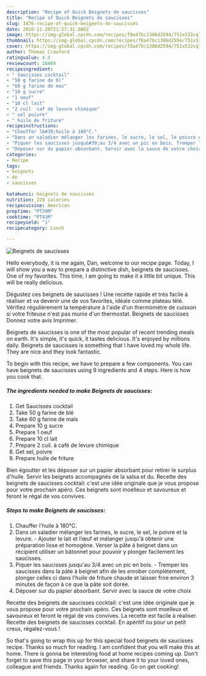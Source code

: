 ```yaml
---
description: "Recipe of Quick Beignets de saucisses"
title: "Recipe of Quick Beignets de saucisses"
slug: 3476-recipe-of-quick-beignets-de-saucisses
date: 2020-11-28T21:57:31.806Z
image: https://img-global.cpcdn.com/recipes/f8a47bc1386d2594/751x532cq70/beignets-de-saucisses-photo-principale-de-la-recette.jpg
thumbnail: https://img-global.cpcdn.com/recipes/f8a47bc1386d2594/751x532cq70/beignets-de-saucisses-photo-principale-de-la-recette.jpg
cover: https://img-global.cpcdn.com/recipes/f8a47bc1386d2594/751x532cq70/beignets-de-saucisses-photo-principale-de-la-recette.jpg
author: Thomas Crawford
ratingvalue: 4.5
reviewcount: 18464
recipeingredient:
- " Saucisses cocktail"
- "50 g farine de bl"
- "60 g farine de mas"
- "10 g sucre"
- "1 oeuf"
- "10 cl lait"
- "2 cuil  caf de levure chimique"
- " sel poivre"
- " huile de friture"
recipeinstructions:
- "Chauffer l&#39;huile à 180°C."
- "Dans un saladier mélanger les farines, le sucre, le sel, le poivre et la levure. Ajouter le lait et l’œuf et mélanger jusqu&#39;à obtenir une préparation lisse et homogène. Verser la pâte à beignet dans un récipient utiliser un bâtonnet pour pouvoir y plonger facilement les saucisses."
- "Piquer les saucisses jusqu&#39;au 3/4 avec un pic en bois. Tremper les saucisses dans la pâte à beignet afin de les enrober complétement, plonger celles ci dans l&#39;huile de friture chaude et laisser frire environ 3 minutes de façon à ce que la pâte soit dorée."
- "Déposer sur du papier absorbant. Servir avec la sauce de votre choix"
categories:
- Recipe
tags:
- beignets
- de
- saucisses

katakunci: beignets de saucisses 
nutrition: 228 calories
recipecuisine: American
preptime: "PT39M"
cooktime: "PT43M"
recipeyield: "1"
recipecategory: Lunch

---
```



![Beignets de saucisses](https://img-global.cpcdn.com/recipes/f8a47bc1386d2594/751x532cq70/beignets-de-saucisses-photo-principale-de-la-recette.jpg)

Hello everybody, it is me again, Dan, welcome to our recipe page. Today, I will show you a way to prepare a distinctive dish, beignets de saucisses. One of my favorites. This time, I am going to make it a little bit unique. This will be really delicious.

Dégustez ces beignets de saucisses ! Une recette rapide et très facile à réaliser et va devenir une de vos favorites, idéale comme plateau télé. Vérifiez régulièrement la température à l&#39;aide d&#39;un thermomètre de cuisson si votre friteuse n&#39;est pas munie d&#39;un thermostat. Beignets de saucisses Donnez votre avis Imprimer.

Beignets de saucisses is one of the most popular of recent trending meals on earth. It's simple, it's quick, it tastes delicious. It's enjoyed by millions daily. Beignets de saucisses is something that I have loved my whole life. They are nice and they look fantastic.


To begin with this recipe, we have to prepare a few components. You can have beignets de saucisses using 9 ingredients and 4 steps. Here is how you cook that.

<!--inarticleads1-->

##### The ingredients needed to make Beignets de saucisses:

1. Get  Saucisses cocktail
1. Take 50 g farine de blé
1. Take 60 g farine de maïs
1. Prepare 10 g sucre
1. Prepare 1 oeuf
1. Prepare 10 cl lait
1. Prepare 2 cuil. à café de levure chimique
1. Get  sel, poivre
1. Prepare  huile de friture


Bien égoutter et les déposer sur un papier absorbant pour retirer le surplus d&#39;huile. Servir les beignets accompagnés de la salsa et du. Recette des beignets de saucisses cocktail: c&#39;est une idée originale que je vous propose pour votre prochain apéro. Ces beignets sont moelleux et savoureux et feront le régal de vos convives. 

<!--inarticleads2-->

##### Steps to make Beignets de saucisses:

1. Chauffer l&#39;huile à 180°C.
1. Dans un saladier mélanger les farines, le sucre, le sel, le poivre et la levure. - Ajouter le lait et l’œuf et mélanger jusqu&#39;à obtenir une préparation lisse et homogène. Verser la pâte à beignet dans un récipient utiliser un bâtonnet pour pouvoir y plonger facilement les saucisses.
1. Piquer les saucisses jusqu&#39;au 3/4 avec un pic en bois. - Tremper les saucisses dans la pâte à beignet afin de les enrober complétement, plonger celles ci dans l&#39;huile de friture chaude et laisser frire environ 3 minutes de façon à ce que la pâte soit dorée.
1. Déposer sur du papier absorbant. Servir avec la sauce de votre choix


Recette des beignets de saucisses cocktail: c&#39;est une idée originale que je vous propose pour votre prochain apéro. Ces beignets sont moelleux et savoureux et feront le régal de vos convives. La recette est facile à réaliser. Recette des beignets de saucisses cocktail. En apéritif ou pour un petit creux, régalez-vous ! 

So that's going to wrap this up for this special food beignets de saucisses recipe. Thanks so much for reading. I am confident that you will make this at home. There is gonna be interesting food at home recipes coming up. Don't forget to save this page in your browser, and share it to your loved ones, colleague and friends. Thanks again for reading. Go on get cooking!
